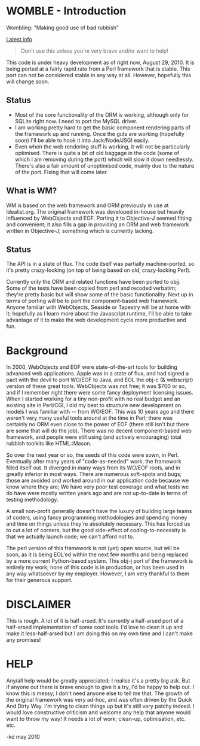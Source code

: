 WOMBLE - Introduction
=====================
Wombling: "Making good use of bad rubbish"

[Latest info](http://wiki.github.com/quile/Womble/)


> Don't use this unless you're very brave and/or
> want to help!

This code is under heavy development as of right now,
August 29, 2010.  It is being ported at a fairly rapid rate
from a Perl framework that is stable.  This port can
not be considered stable in any way at all.  However,
hopefully this will change soon.

Status
------
* Most of the core functionality of the ORM is working, although
  only for SQLite right now.  I need to port the MySQL driver.
* I am working pretty hard to get the basic component rendering
  parts of the framework up and running.  Once the guts are
  working (hopefully soon) I'll be able to hook it into
  Jack/Node/JSGI easily.
* Even when the web rendering stuff is working, it will not
  be particularly optimised.  There is quite a bit of old
  baggage in the code (some of which I am removing during
  the port) which will slow it down needlessly.  There's
  also a fair amount of unoptimised code, mainly due to the
  nature of the port.  Fixing that will come later.


What is WM?
-----------

WM is based on the web framework and ORM previously
in use at Idealist.org.  The original framework was
developed in-house but heavily influenced by WebObjects
and EOF.  Porting it to Objective-J seemed fitting
and convenient; it also fills a gap in providing
an ORM and web framework written in Objective-J;
something which is currently lacking.

Status
------

The API is in a state of flux.  The code itself
was partially machine-ported, so it's pretty
crazy-looking (on top of being based on old,
crazy-looking Perl).

Currently only the ORM and related functions have
been ported to objj.  Some of the tests have
been copied from perl and recoded verbatim; they're
pretty basic but will show some of the basic
functionality.  Next up in terms of porting will be
to port the component-based web framework.  Anyone
familiar with WebObjects, Seaside or Tapestry will
be at home with it; hopefully as I learn more about
the Javascript runtime, I'll be able to take advantage
of it to make the web development cycle more productive
and fun.


Background
==========
In 2000, WebObjects and EOF were state-of-the-art tools
for building advanced web applications.  Apple was in
a state of flux, and had signed a pact with the devil
to port WO/EOF to Java, and EOL the obj-c (& webscript)
version of these great tools.  WebObjects was not free;
it was $700 or so, and if I remember right there were some
fancy deployment licensing issues.  When I started
working for a tiny non-profit with no real budget and
an existing site in Perl/CGI, I did my best to structure
new development on models I was familiar with --
from WO/EOF.  This was 10 years ago and there weren't very many
useful tools around at the time in Perl; there was certainly
no ORM even close to the power of EOF (there still isn't
but there are some that will do the job).  There was
no decent component-based web framework, and people
were still using (and actively encouraging) total rubbish
toolkits like HTML::Mason.

So over the next year or so, the seeds of this code were
sown, in Perl.  Eventually after many years of "code-as-needed"
work, the framework filled itself out.  It diverged in many
ways from its WO/EOF roots, and in greatly inferior in most
ways.  There are numerous soft-spots and bugs; those are
avoided and worked around in our application code because
we know where they are; We have very poor test coverage and
what tests we do have were mostly written years ago and
are not up-to-date in terms of testing methodology.

A small non-profit generally doesn't have the luxury of
building large teams of coders, using fancy programming
methodologies and spending money and time on things
unless they're absolutely necessary.  This has forced us to
cut a lot of corners, but the good side-effect of
coding-to-necessity is that we actually launch code; we
can't afford not to.

The perl version of this framework is not (yet) open source,
but will be soon, as it is being EOL'ed within the next
few months and being replaced by a more current Python-based
system.  This obj-j port of the framework is entirely my work;
none of this code is in production, or has been used in any
way whatsoever by my employer. However, I am very thankful
to them for their generous support.



DISCLAIMER
==========

This is rough.  A lot of it is half-arsed.  It's currently
a half-arsed port of a half-arsed implementation of some
cool tools.  I'd love to clean it up and make it less-half-arsed
but I am doing this on my own time and I can't make any promises!


HELP
====
Any/all help would be greatly appreciated; I realise it's
a pretty big ask.  But if anyone out there is brave enough
to give it a try, I'd be happy to help out.
I know this is messy; I don't need anyone else to tell
me that.  The growth of the original framework was very ad-hoc,
and was often driven by the Quick And Dirty Way.  I'm trying to
clean things up but it's still very patchy indeed.
I would love constructive criticism and welcome any help that
anyone would want to throw my way!  It needs a lot of work; clean-up,
optimisation, etc. etc.


-kd may 2010
